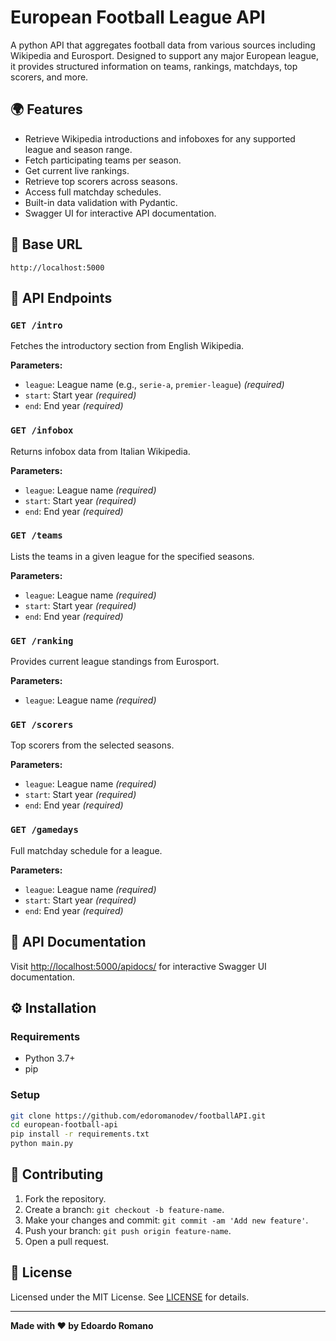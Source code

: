 # European Football League API

A python API that aggregates football data from various sources including Wikipedia and Eurosport. Designed to support any major European league, it provides structured information on teams, rankings, matchdays, top scorers, and more.

## 🌍 Features

- Retrieve Wikipedia introductions and infoboxes for any supported league and season range.
- Fetch participating teams per season.
- Get current live rankings.
- Retrieve top scorers across seasons.
- Access full matchday schedules.
- Built-in data validation with Pydantic.
- Swagger UI for interactive API documentation.

## 📌 Base URL

```
http://localhost:5000
```

## 📖 API Endpoints

### `GET /intro`
Fetches the introductory section from English Wikipedia.

**Parameters:**
- `league`: League name (e.g., `serie-a`, `premier-league`) *(required)*
- `start`: Start year *(required)*
- `end`: End year *(required)*

### `GET /infobox`
Returns infobox data from Italian Wikipedia.

**Parameters:**
- `league`: League name *(required)*
- `start`: Start year *(required)*
- `end`: End year *(required)*

### `GET /teams`
Lists the teams in a given league for the specified seasons.

**Parameters:**
- `league`: League name *(required)*
- `start`: Start year *(required)*
- `end`: End year *(required)*

### `GET /ranking`
Provides current league standings from Eurosport.

**Parameters:**
- `league`: League name *(required)*

### `GET /scorers`
Top scorers from the selected seasons.

**Parameters:**
- `league`: League name *(required)*
- `start`: Start year *(required)*
- `end`: End year *(required)*

### `GET /gamedays`
Full matchday schedule for a league.

**Parameters:**
- `league`: League name *(required)*
- `start`: Start year *(required)*
- `end`: End year *(required)*

## 🧪 API Documentation

Visit [http://localhost:5000/apidocs/](http://localhost:5000/apidocs/) for interactive Swagger UI documentation.

## ⚙️ Installation

### Requirements

- Python 3.7+
- pip

### Setup

```bash
git clone https://github.com/edoromanodev/footballAPI.git
cd european-football-api
pip install -r requirements.txt
python main.py
```

## 🤝 Contributing

1. Fork the repository.
2. Create a branch: `git checkout -b feature-name`.
3. Make your changes and commit: `git commit -am 'Add new feature'`.
4. Push your branch: `git push origin feature-name`.
5. Open a pull request.

## 🪪 License

Licensed under the MIT License. See [LICENSE](LICENSE) for details.

---

**Made with ❤️ by Edoardo Romano**
